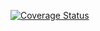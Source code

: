 [![Coverage Status](https://coveralls.io/repos/github/mceylan35/Chefbook.API/badge.svg?branch=master)](https://coveralls.io/github/mceylan35/Chefbook.API?branch=master)
